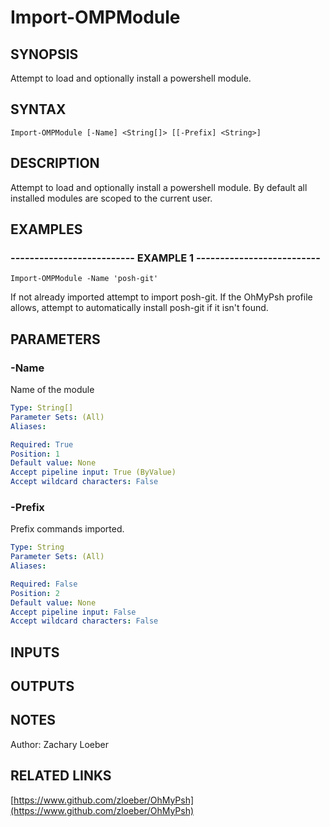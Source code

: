 ﻿---
external help file: OhMyPsh-help.xml
Module Name: OhMyPsh
online version: https://www.github.com/zloeber/OhMyPsh
schema: 2.0.0
---

# Import-OMPModule

## SYNOPSIS
Attempt to load and optionally install a powershell module.

## SYNTAX

```
Import-OMPModule [-Name] <String[]> [[-Prefix] <String>]
```

## DESCRIPTION
Attempt to load and optionally install a powershell module.
By default all installed modules are scoped to the current user.

## EXAMPLES

### -------------------------- EXAMPLE 1 --------------------------
```
Import-OMPModule -Name 'posh-git'
```

If not already imported attempt to import posh-git.
If the OhMyPsh profile allows, attempt to automatically install posh-git if it isn't found.

## PARAMETERS

### -Name
Name of the module

```yaml
Type: String[]
Parameter Sets: (All)
Aliases: 

Required: True
Position: 1
Default value: None
Accept pipeline input: True (ByValue)
Accept wildcard characters: False
```

### -Prefix
Prefix commands imported.

```yaml
Type: String
Parameter Sets: (All)
Aliases: 

Required: False
Position: 2
Default value: None
Accept pipeline input: False
Accept wildcard characters: False
```

## INPUTS

## OUTPUTS

## NOTES
Author: Zachary Loeber

## RELATED LINKS

[https://www.github.com/zloeber/OhMyPsh](https://www.github.com/zloeber/OhMyPsh)

